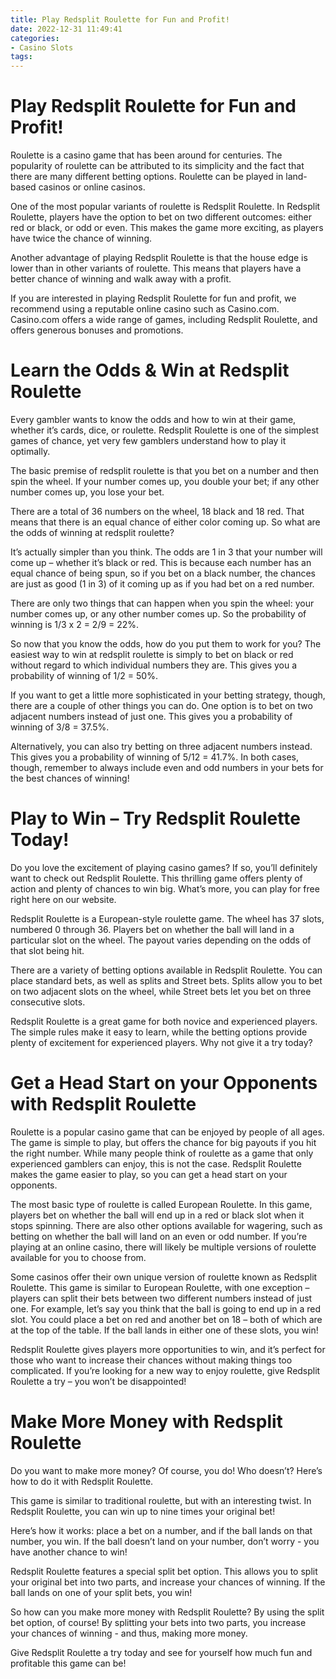```yaml
---
title: Play Redsplit Roulette for Fun and Profit!
date: 2022-12-31 11:49:41
categories:
- Casino Slots
tags:
---
```



#  Play Redsplit Roulette for Fun and Profit!

Roulette is a casino game that has been around for centuries. The popularity of roulette can be attributed to its simplicity and the fact that there are many different betting options. Roulette can be played in land-based casinos or online casinos.

One of the most popular variants of roulette is Redsplit Roulette. In Redsplit Roulette, players have the option to bet on two different outcomes: either red or black, or odd or even. This makes the game more exciting, as players have twice the chance of winning.

Another advantage of playing Redsplit Roulette is that the house edge is lower than in other variants of roulette. This means that players have a better chance of winning and walk away with a profit.

If you are interested in playing Redsplit Roulette for fun and profit, we recommend using a reputable online casino such as Casino.com. Casino.com offers a wide range of games, including Redsplit Roulette, and offers generous bonuses and promotions.

#  Learn the Odds & Win at Redsplit Roulette

Every gambler wants to know the odds and how to win at their game, whether it’s cards, dice, or roulette. Redsplit Roulette is one of the simplest games of chance, yet very few gamblers understand how to play it optimally.

The basic premise of redsplit roulette is that you bet on a number and then spin the wheel. If your number comes up, you double your bet; if any other number comes up, you lose your bet.

There are a total of 36 numbers on the wheel, 18 black and 18 red. That means that there is an equal chance of either color coming up. So what are the odds of winning at redsplit roulette?

It’s actually simpler than you think. The odds are 1 in 3 that your number will come up – whether it’s black or red. This is because each number has an equal chance of being spun, so if you bet on a black number, the chances are just as good (1 in 3) of it coming up as if you had bet on a red number.

There are only two things that can happen when you spin the wheel: your number comes up, or any other number comes up. So the probability of winning is 1/3 x 2 = 2/9 = 22%.

So now that you know the odds, how do you put them to work for you? The easiest way to win at redsplit roulette is simply to bet on black or red without regard to which individual numbers they are. This gives you a probability of winning of 1/2 = 50%.

If you want to get a little more sophisticated in your betting strategy, though, there are a couple of other things you can do. One option is to bet on two adjacent numbers instead of just one. This gives you a probability of winning of 3/8 = 37.5%.

Alternatively, you can also try betting on three adjacent numbers instead. This gives you a probability of winning of 5/12 = 41.7%. In both cases, though, remember to always include even and odd numbers in your bets for the best chances of winning!

#  Play to Win – Try Redsplit Roulette Today!

Do you love the excitement of playing casino games? If so, you’ll definitely want to check out Redsplit Roulette. This thrilling game offers plenty of action and plenty of chances to win big. What’s more, you can play for free right here on our website.

Redsplit Roulette is a European-style roulette game. The wheel has 37 slots, numbered 0 through 36. Players bet on whether the ball will land in a particular slot on the wheel. The payout varies depending on the odds of that slot being hit.

There are a variety of betting options available in Redsplit Roulette. You can place standard bets, as well as splits and Street bets. Splits allow you to bet on two adjacent slots on the wheel, while Street bets let you bet on three consecutive slots.

Redsplit Roulette is a great game for both novice and experienced players. The simple rules make it easy to learn, while the betting options provide plenty of excitement for experienced players. Why not give it a try today?

#  Get a Head Start on your Opponents with Redsplit Roulette

Roulette is a popular casino game that can be enjoyed by people of all ages. The game is simple to play, but offers the chance for big payouts if you hit the right number. While many people think of roulette as a game that only experienced gamblers can enjoy, this is not the case. Redsplit Roulette makes the game easier to play, so you can get a head start on your opponents.

The most basic type of roulette is called European Roulette. In this game, players bet on whether the ball will end up in a red or black slot when it stops spinning. There are also other options available for wagering, such as betting on whether the ball will land on an even or odd number. If you’re playing at an online casino, there will likely be multiple versions of roulette available for you to choose from.

Some casinos offer their own unique version of roulette known as Redsplit Roulette. This game is similar to European Roulette, with one exception – players can split their bets between two different numbers instead of just one. For example, let’s say you think that the ball is going to end up in a red slot. You could place a bet on red and another bet on 18 – both of which are at the top of the table. If the ball lands in either one of these slots, you win!

Redsplit Roulette gives players more opportunities to win, and it’s perfect for those who want to increase their chances without making things too complicated. If you’re looking for a new way to enjoy roulette, give Redsplit Roulette a try – you won’t be disappointed!

#  Make More Money with Redsplit Roulette

Do you want to make more money? Of course, you do! Who doesn’t? Here’s how to do it with Redsplit Roulette.

This game is similar to traditional roulette, but with an interesting twist. In Redsplit Roulette, you can win up to nine times your original bet!

Here’s how it works: place a bet on a number, and if the ball lands on that number, you win. If the ball doesn’t land on your number, don’t worry - you have another chance to win!

Redsplit Roulette features a special split bet option. This allows you to split your original bet into two parts, and increase your chances of winning. If the ball lands on one of your split bets, you win!

So how can you make more money with Redsplit Roulette? By using the split bet option, of course! By splitting your bets into two parts, you increase your chances of winning - and thus, making more money.

Give Redsplit Roulette a try today and see for yourself how much fun and profitable this game can be!